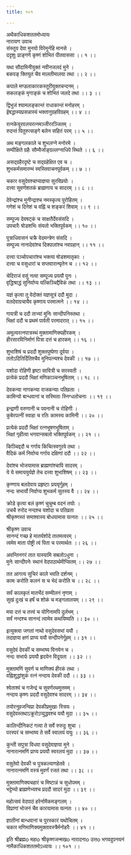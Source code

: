 ```yaml
---
title: १०१

---
```

अथैकाधिकशततमोध्यायः  
नारायण उवाच  
संस्तूय देवा मुनयो विरेमुर्नहि मानसे ।  
ददृशुः प्राङ्गणे कृष्णं शोभितं पीतवाससा ।। १ ।।  
  
यथा सौदामिनीयुक्तं नवीनजलदं मुने ।  
बकपङ् क्तियुतं चैव मालतीमालया तथा ।। २ ।।  
  
कपाले मण्डलाकारकस्तूरीयुक्तचन्दनम् ।  
सकलङ्कं मृगाङ्कं च शोभितं जलदे तथा ।। ३ ।।  
  
द्विभुजं श्यामलङ्कान्तं राधाकान्तं मनोहरम् ।  
ईषद्धास्यप्रसन्नास्यं भक्तानुग्रहविग्रहम् ।। ४ ।।  
  
रत्नकेयूरवलयरत्नमञ्जीररञ्जितम् ।  
रुदन्तं पितुरुत्सङ्गे बलेन सहितं परम् ।। ५ ।।  
  
अथ मङ्गलकाले च शुभलग्ने मनोरमे ।  
सम्पीक्षिते ग्रहैः सौम्यैर्जाङ्ग्रल्लग्नाधिपे स्थिते ।। ६ ।।  
  
असद्ग्रहैरदृष्टे च सद्ग्रहेक्षित एव च ।  
शुभकर्मसमारम्भं स्वस्तिवाचनपूर्वकम् ।। ७ ।।  
  
चकार वसुदेवश्चाप्याज्ञया सुरविप्रयोः ।  
दत्त्वा सुवर्णशतकं ब्राह्मणाय च सादरम् ।। ८ ।।  
  
देवेन्द्रांश्च मुनीन्द्राश्च नमस्कृत्य पुरोहितम् ।  
गणेशं च दिनेशं च वह्निं च शङ्करं शिवाम् ।। ९ ।।  
  
सम्पूज्य देवषट्कं च साक्षतैर्देवसंसदि ।  
उपचारैः षोडशभिः संयतो भक्तिपूर्वकम् ।। १० ।।  
  
पुत्राधिवासनं चक्रै वेदमन्त्रेण संसदि ।  
सम्पूज्य नानादेवांश्च दिक्पालांश्च नवग्रहान् ।। ११ ।।  
  
दत्त्वा पञ्चोपचारांश्च भक्त्या षोडशमातृकाः ।  
दत्त्वा च वसुधारां च सप्तवारान्घृतेन च ।। १२ ।।  
  
चेदिराजं वसुं नत्वा सम्पूज्य प्रययौ पुनः ।  
वृद्धिश्राद्धं सुनिर्वाप्य यत्किञ्चिद्दैविकं तथा ।। १३ ।।  
  
यज्ञं कृत्वा तु वेदोक्तं यज्ञसूत्रं ददौ मुदा ।  
वलदेवाग्रचायैव कृष्णाय परमात्मने ।। १४ ।।  
  
गायत्री च ददौ ताभ्यां मुनिः सान्दीपनिस्तथा ।  
भिक्षां ददौ च प्रथमं पार्वती परमादरात् ।। १५ ।।  
  
अमूल्यरत्नपात्रस्थं मुक्तामाणिक्यहीरकम् ।  
हीरसारविनिर्माणं पित्रा दत्तं च हारकम् ।। १६ ।।  
  
शुभाशिषं च प्रददौ शुक्लपुष्पेणा दूर्वया ।  
ततोऽदितिर्दितिश्चैव मुनिपत्न्यश्च देवकी ।। १७ ।।  
  
यशोदा रोहिणी हृष्टा सावित्री च सरस्वती ।  
प्रत्येकं प्रददौ भिक्षां मणिकाञ्चनभूषिताम् ।। १८ ।।  
  
देवकन्या नागकन्या राजकन्याः पतिव्रताः ।  
कामिन्यो बान्धवानां च सस्मिताः स्निग्धलोचनाः ।। १९ ।।  
  
इन्द्राणी वरुणानी च पवनानी च रोहिणी ।  
कुबेरपत्नीं स्वाहा च रतिः कामस्य कामिनी ।। २० ।।  
  
प्रत्येकं प्रददौ भिक्षां रत्नभूषणभूषिताम् ।  
भिक्षां गृहीत्वा भगवान्सबलो भक्तिपूर्वकम् ।। २१ ।।  
  
किञ्चिद्ददौ च गर्गाय किचित्स्वगुरवे तथा ।  
वैदिकं कर्म निर्वाप्य गर्गाय दक्षिणां ददौ ।। २२ ।।  
  
देवांश्च भोजयामास ब्राह्मणांश्चापि सादरम् ।  
ये ये समाययुर्यज्ञे तेच दत्त्वा शुभाशिषम् ।। २३ ।।  
  
कृण्णाय बलदेवाय प्रहृष्टाः प्रययृर्गुहम् ।  
नन्दः सभार्यो निर्वाप्य शुभकर्म सुतस्य वै ।। २४ ।।  
  
क्रोडे कृत्वा बलं कृष्णं चुचुम्ब वदनं तयोः ।  
उचचै रुरोद नन्दश्च यशोदा च पतिव्रता  
श्रीकृष्णस्तं समाश्वास्य बोधयामास यत्नतः ।। २५ ।।  
  
श्रीकृष्ण उवाच  
सानन्दं गच्छ हे मातर्यशोदे तातमत्वरम् ।  
त्वमेव माता पोष्ट्री त्वं पिता च परमार्थतः ।। २६ ।।  
  
अवन्तिनगरं तात यास्यामि सबलोऽधुना ।  
मुनेः सान्दीपनेः स्थानं वेदपाठार्थमीप्सितम् ।। २७ ।।  
  
तत आगत्य सुचिरं काले भवति दर्शनम् ।  
कामः करोति कलनं स च भेदं करोति च ।। २८ ।।  
  
सर्वं कालकृतं मातर्भेदं सम्मीलनं नृणाम् ।  
सुखं दुःखं च हर्षं च शोकं च मङ्गलालयम् ।। २९ ।।  
  
मया दत्तं च तत्त्वं च योगिनामपि दुर्लभम् ।  
सर्वं नन्दश्च सानन्दं त्वामेव कथयिष्यति ।। ३० ।।  
  
इत्युक्त्वा जगतां नाथो वसुदेवसभां ययौ ।  
तदाज्ञया क्षणं प्राप्य ययौ सन्दीपनेर्गूहम् ।। ३१ ।।  
  
वसुदेवं देवकीं च सम्भाष्य विनयेन च ।  
नन्दः सभार्यः प्रययौ हृदयेन विदूयता ।। ३२ ।।  
  
मुक्तामणिं सुवर्ण च माणिक्यं हीरकं तथा ।  
वह्निशुद्धांशुकं रत्नं नन्दाय देवकी ददौ ।। ३३ ।।  
  
श्वेताश्वं च गजेन्द्रं च सुवर्णरथमुत्तमम् ।  
नन्दाय कृष्णः प्रददौ वसुदेवश्च सादरम् ।। ३४ ।।  
  
तयोरनुव्रजन्विप्रा देवकीप्रमुखाः स्त्रियः ।  
वसुदेवस्तथाऽक्रूरोऽप्युद्धवश्च ययौ मुदा ।। ३५ ।।  
  
कालिन्दीनिकटं गत्वा ते सर्वे रुरुदुः शुचा ।  
परस्परं च सम्भाष्य ते सर्वे स्वालयं ययुः ।। ३६ ।।  
  
कुन्ती सपुत्रा विधवा वसुदेवाज्ञया मुने ।  
नानारत्नमणिं प्राप्य प्रययौ स्वरलयं मुदा ।। ३७ ।।  
  
वसुतेवो देवकी च पुत्रकल्याणहेतवे ।  
नानारत्नमणिं वस्त्रं मुवर्णं रजतं तथा ।। ३८ ।।  
  
मुक्तामाणिक्यचहारं च मिष्टान्नं च सुधोपमम् ।  
भट्टेम्यो ब्राह्मणेभ्यश्च प्रददौ सादरं मुदा ।। ३९ ।।  
  
महोत्सवं वेदपाठं हरेर्नामैकमङ्गलम् ।  
विप्राणां भोजनं चैव कारयामास यत्नतः ।। ४० ।।  
  
ज्ञातीनां बान्धवानां च पुरस्कारं यथोचितम् ।  
चकार मणिमाणिक्यमुक्तावस्त्रैर्मनोहरैः ।। ४१ ।।  
  
इति श्रीब्रह्मo महाo श्रीकृष्णजन्मखo नारादनाo उत्तo भगवदुपनयनं  
नामैकाधिकशततमोऽध्यायः ।। १०१ ।।